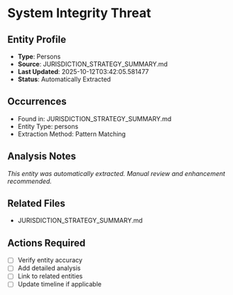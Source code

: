 # System Integrity Threat

## Entity Profile
- **Type**: Persons
- **Source**: JURISDICTION_STRATEGY_SUMMARY.md
- **Last Updated**: 2025-10-12T03:42:05.581477
- **Status**: Automatically Extracted

## Occurrences
- Found in: JURISDICTION_STRATEGY_SUMMARY.md
- Entity Type: persons
- Extraction Method: Pattern Matching

## Analysis Notes
*This entity was automatically extracted. Manual review and enhancement recommended.*

## Related Files
- JURISDICTION_STRATEGY_SUMMARY.md

## Actions Required
- [ ] Verify entity accuracy
- [ ] Add detailed analysis
- [ ] Link to related entities
- [ ] Update timeline if applicable
